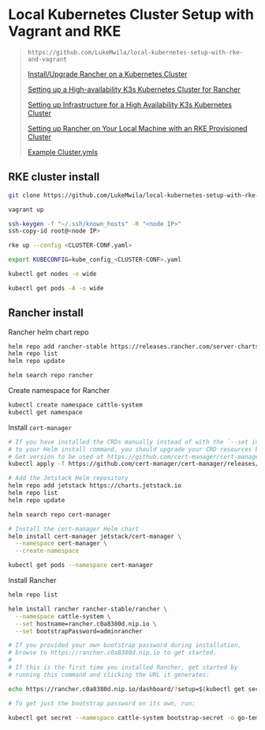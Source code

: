 # Local Kubernetes Cluster Setup with Vagrant and RKE

> `https://github.com/LukeMwila/local-kubernetes-setup-with-rke-and-vagrant`
>
> [Install/Upgrade Rancher on a Kubernetes Cluster](https://ranchermanager.docs.rancher.com/getting-started/installation-and-upgrade/install-upgrade-on-a-kubernetes-cluster)
>
> [Setting up a High-availability K3s Kubernetes Cluster for Rancher](https://ranchermanager.docs.rancher.com/how-to-guides/new-user-guides/kubernetes-cluster-setup/k3s-for-rancher)
>
> [Setting up Infrastructure for a High Availability K3s Kubernetes Cluster](https://ranchermanager.docs.rancher.com/how-to-guides/new-user-guides/infrastructure-setup/ha-k3s-kubernetes-cluster)
>
> [Setting up Rancher on Your Local Machine with an RKE Provisioned Cluster](https://www.suse.com/c/rancher_blog/setting-up-rancher-on-your-local-machine-with-an-rke-provisioned-cluster/)
>
> [Example Cluster.ymls](https://rke.docs.rancher.com/example-yamls)

## RKE cluster install

```sh
git clone https://github.com/LukeMwila/local-kubernetes-setup-with-rke-and-vagrant.git

vagrant up

ssh-keygen -f "~/.ssh/known_hosts" -R "<node IP>"
ssh-copy-id root@<node IP>

rke up --config <CLUSTER-CONF.yaml>

export KUBECONFIG=kube_config_<CLUSTER-CONF>.yaml

kubectl get nodes -o wide

kubectl get pods -A -o wide
```

## Rancher install

Rancher helm chart repo

```sh
helm repo add rancher-stable https://releases.rancher.com/server-charts/stable
helm repo list
helm repo update

helm search repo rancher
```

Create namespace for Rancher

```sh
kubectl create namespace cattle-system
kubectl get namespace
```

Install `cert-manager`

```sh
# If you have installed the CRDs manually instead of with the `--set installCRDs=true` option added 
# to your Helm install command, you should upgrade your CRD resources before upgrading the Helm chart
# Get version to be used at https://github.com/cert-manager/cert-manager/releases
kubectl apply -f https://github.com/cert-manager/cert-manager/releases/download/v1.13.4/cert-manager.crds.yaml

# Add the Jetstack Helm repository
helm repo add jetstack https://charts.jetstack.io
helm repo list
helm repo update

helm search repo cert-manager

# Install the cert-manager Helm chart
helm install cert-manager jetstack/cert-manager \
  --namespace cert-manager \
  --create-namespace

kubectl get pods --namespace cert-manager
```

Install Rancher

```sh
helm repo list

helm install rancher rancher-stable/rancher \
  --namespace cattle-system \
  --set hostname=rancher.c0a8380d.nip.io \
  --set bootstrapPassword=adminrancher

# If you provided your own bootstrap password during installation, 
# browse to https://rancher.c0a8380d.nip.io to get started.
#
# If this is the first time you installed Rancher, get started by 
# running this command and clicking the URL it generates:

echo https://rancher.c0a8380d.nip.io/dashboard/?setup=$(kubectl get secret --namespace cattle-system bootstrap-secret -o go-template='{{.data.bootstrapPassword|base64decode}}')

# To get just the bootstrap password on its own, run:

kubectl get secret --namespace cattle-system bootstrap-secret -o go-template='{{.data.bootstrapPassword|base64decode}}{{ "\n" }}'

```
